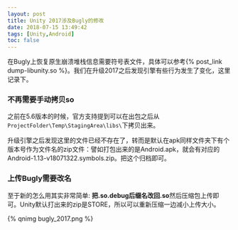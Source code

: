 ```yaml
---
layout: post
title: Unity 2017涉及Bugly的修改
date: 2018-07-15 13:49:42
tags: [Unity,Android]
toc: false
---
```


在Bugly上恢复原生崩溃堆栈信息需要符号表文件，具体可以参考{% post_link dump-libunity.so %}。我们在升级2017之后发现引擎有些行为发生了变化，这里记录下。

<!--more-->

### 不再需要手动拷贝so

之前在5.6版本的时候，官方支持[](https://support.unity3d.com/hc/zh-cn/articles/115000177543)提到可以在出包之后从`ProjectFolder\Temp\StagingArea\libs\`下拷贝出来。

升级引擎之后发现这里的文件已经不存在了，转而是默认在apk同样文件夹下有个版本号作为文件名的zip文件：譬如打包出来的是Android.apk，就会有对应的Android-1.13-v18071322.symbols.zip。把这个归档即可。

### 上传Bugly需要改名

至于新的怎么用其实非常简单: **把.so.debug后缀名改回.so**然后压缩包上传即可。Unity默认打出来的zip是STORE，所以可以重新压缩一边减小上传大小。

{% qnimg bugly_2017.png %}